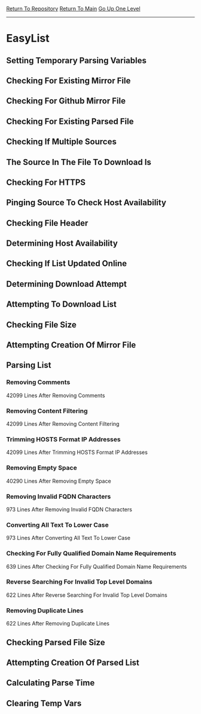 [Return To Repository](https://github.com/deathbybandaid/piholeparser/)
[Return To Main](https://github.com/deathbybandaid/piholeparser/blob/master/RecentRunLogs/Mainlog.md)
[Go Up One Level](https://github.com/deathbybandaid/piholeparser/blob/master/RecentRunLogs/TopLevelScripts/30-Processing-Blacklists.md)
____________________________________
# EasyList
## Setting Temporary Parsing Variables
## Checking For Existing Mirror File
## Checking For Github Mirror File
## Checking For Existing Parsed File
## Checking If Multiple Sources
## The Source In The File To Download Is
## Checking For HTTPS
## Pinging Source To Check Host Availability
## Checking File Header
## Determining Host Availability
## Checking If List Updated Online
## Determining Download Attempt
## Attempting To Download List
## Checking File Size
## Attempting Creation Of Mirror File
## Parsing List
### Removing Comments
42099 Lines After Removing Comments
### Removing Content Filtering
42099 Lines After Removing Content Filtering
### Trimming HOSTS Format IP Addresses
42099 Lines After Trimming HOSTS Format IP Addresses
### Removing Empty Space
40290 Lines After Removing Empty Space
### Removing Invalid FQDN Characters
973 Lines After Removing Invalid FQDN Characters
### Converting All Text To Lower Case
973 Lines After Converting All Text To Lower Case
### Checking For Fully Qualified Domain Name Requirements
639 Lines After Checking For Fully Qualified Domain Name Requirements
### Reverse Searching For Invalid Top Level Domains
622 Lines After Reverse Searching For Invalid Top Level Domains
### Removing Duplicate Lines
622 Lines After Removing Duplicate Lines
## Checking Parsed File Size
## Attempting Creation Of Parsed List
## Calculating Parse Time
## Clearing Temp Vars
